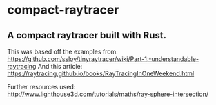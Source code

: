# compact-raytracer
## A compact raytracer built with Rust.

This was based off the examples from: https://github.com/ssloy/tinyraytracer/wiki/Part-1:-understandable-raytracing
And this article:
https://raytracing.github.io/books/RayTracingInOneWeekend.html

Further resources used:\
http://www.lighthouse3d.com/tutorials/maths/ray-sphere-intersection/  
